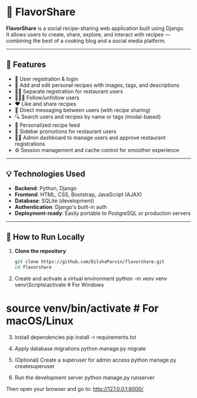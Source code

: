 # 🍲 FlavorShare

**FlavorShare** is a social recipe-sharing web application built using Django.  
It allows users to create, share, explore, and interact with recipes — combining the best of a cooking blog and a social media platform.

---

## 🌟 Features

- 👤 User registration & login
- 📝 Add and edit personal recipes with images, tags, and descriptions
- 🧑‍🍳 Separate registration for restaurant users
- 🧑‍🤝‍🧑 Follow/unfollow users
- ❤️ Like and share recipes
- 💬 Direct messaging between users (with recipe sharing)
- 🔍 Search users and recipes by name or tags (modal-based)
- 📰 Personalized recipe feed
- 📣 Sidebar promotions for restaurant users
- 👨‍💼 Admin dashboard to manage users and approve restaurant registrations
- ⚙️ Session management and cache control for smoother experience

---

## 💡 Technologies Used

- **Backend**: Python, Django
- **Frontend**: HTML, CSS, Bootstrap, JavaScript (AJAX)
- **Database**: SQLite (development)
- **Authentication**: Django's built-in auth
- **Deployment-ready**: Easily portable to PostgreSQL or production servers

---

## 🚀 How to Run Locally

1. **Clone the repository**
   ```bash
   git clone https://github.com/DilshaParvin/flavorshare.git
   cd flavorshare

2. Create and activate a virtual environment
python -m venv venv
venv\Scripts\activate       # For Windows
# source venv/bin/activate  # For macOS/Linux

3. Install dependencies
pip install -r requirements.txt

4. Apply database migrations
python manage.py migrate

5. (Optional) Create a superuser for admin access
python manage.py createsuperuser

6. Run the development server
python manage.py runserver

Then open your browser and go to:
http://127.0.0.1:8000/

